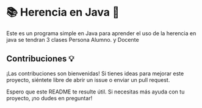 # 📚 Herencia en Java 📝

Este es un programa simple en Java para aprender el uso de la herencia en java se tendran 3 clases Persona Alumno. y Docente

## Contribuciones 💡

¡Las contribuciones son bienvenidas! Si tienes ideas para mejorar este proyecto, siéntete libre de abrir un issue o enviar un pull request.

Espero que este README te resulte útil. Si necesitas más ayuda con tu proyecto, ¡no dudes en preguntar!
